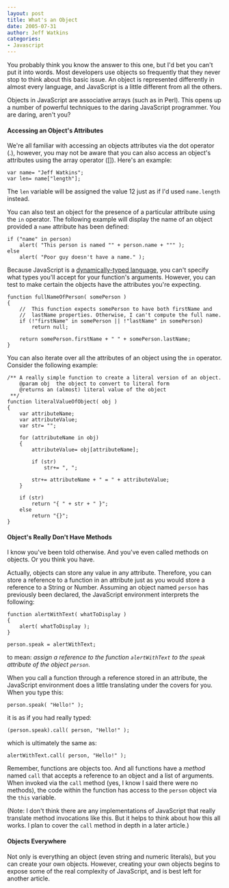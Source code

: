 ```yaml
---
layout: post
title: What's an Object
date: 2005-07-31
author: Jeff Watkins
categories:
- Javascript
---
```


You probably think you know the answer to this one, but I'd bet you can't put it into words. Most developers use objects so frequently that they never stop to think about this basic issue. An object is represented differently in almost every language, and JavaScript is a little different from all the others.

Objects in JavaScript are associative arrays (such as in Perl). This opens up a number of powerful techniques to the daring JavaScript programmer. You are daring, aren't you?
<!--more-->
#### Accessing an Object's Attributes ####

We're all familiar with accessing an objects attributes via the dot operator (.), however, you may not be aware that you can also access an object's attributes using the array operator ([]). Here's an example:

	var name= "Jeff Watkins";
	var len= name["length"];

The `len` variable will be assigned the value 12 just as if I'd used `name.length` instead.

You can also test an object for the presence of a particular attribute using the `in` operator. The following example will display the name of an object provided a `name` attribute has been defined:

	if ("name" in person)
		alert( "This person is named "" + person.name + """ );
	else
		alert( "Poor guy doesn't have a name." );

Because JavaScript is a [dynamically-typed language](http://en.wikipedia.org/wiki/Dynamic_typing#Static_and_dynamic_typing), you can't specify what types you'll accept for your function's arguments. However, you can test to make certain the objects have the attributes you're expecting.

	function fullNameOfPerson( somePerson )
	{
		//	This function expects somePerson to have both firstName and
		//	lastName properties. Otherwise, I can't compute the full name.
		if (!"firstName" in somePerson || !"lastName" in somePerson)
			return null;

		return somePerson.firstName + " " + somePerson.lastName;
	}

You can also iterate over all the attributes of an object using the `in` operator. Consider the following example:

	/**	A really simple function to create a literal version of an object.
		@param obj	the object to convert to literal form
		@returns an (almost) literal value of the object
	 **/
	function literalValueOfObject( obj )
	{
		var attributeName;
		var attributeValue;
		var str= "";

		for (attributeName in obj)
		{
			attributeValue= obj[attributeName];

			if (str)
				str+= ", ";

			str+= attributeName + " = " + attributeValue;
		}

		if (str)
			return "{ " + str + " }";
		else
			return "{}";
	}
			
#### Object's Really Don't Have Methods ####

I know you've been told otherwise. And you've even called methods on objects. Or you think you have.

Actually, objects can store any value in any attribute. Therefore, you can store a reference to a function in an attribute just as you would store a reference to a String or Number. Assuming an object named `person` has previously been declared, the JavaScript environment interprets the following:

	function alertWithText( whatToDisplay )
	{
		alert( whatToDisplay );
	}

	person.speak = alertWithText;

to mean: *assign a reference to the function `alertWithText` to the `speak` attribute of the object `person`.*

When you call a function through a reference stored in an attribute, the JavaScript environment does a little translating under the covers for you. When you type this:

	person.speak( "Hello!" );

it is as if you had really typed:

	(person.speak).call( person, "Hello!" );

which is ultimately the same as:

	alertWithText.call( person, "Hello!" );

Remember, functions are objects too. And all functions have a *method* named `call` that accepts a reference to an object and a list of arguments. When invoked via the `call` method (yes, I know I said there were no methods), the code within the function has access to the `person` object via the `this` variable.

(Note: I don't think there are any implementations of JavaScript that really translate method invocations like this. But it helps to think about how this all works. I plan to cover the `call` method in depth in a later article.)

#### Objects Everywhere ####

Not only is everything an object (even string and numeric literals), but you can create your own objects. However, creating your own objects begins to expose some of the real complexity of JavaScript, and is best left for another article.